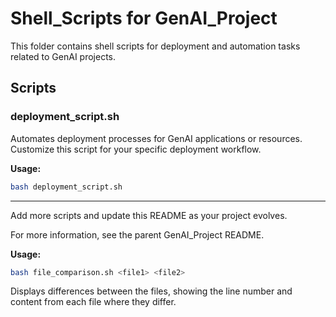 
# Shell_Scripts for GenAI_Project

This folder contains shell scripts for deployment and automation tasks related to GenAI projects.


## Scripts

### deployment_script.sh
Automates deployment processes for GenAI applications or resources. Customize this script for your specific deployment workflow.

**Usage:**
```bash
bash deployment_script.sh
```

---

Add more scripts and update this README as your project evolves.

For more information, see the parent GenAI_Project README.

**Usage:**
```bash
bash file_comparison.sh <file1> <file2>
```
Displays differences between the files, showing the line number and content from each file where they differ.
